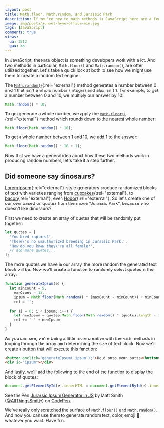 ```yaml
---
layout: post
title: Math.floor, Math.random, and Jurassic Park
description: If you're new to math methods in JavaScript here are a few words about Math.floor and Math.random and a fun way to use them to build a custom text generator.
image: img/posts/sunset-home-office-min.jpg
tags: [JavaScript]
comments: true
views:
  ua: 2512
  ga4: 38
---
```


In JavaScript, the `Math` object is something developers work with a lot. And two methods in particular, `Math.floor()` and `Math.random()`, are often utilized together. Let's take a quick look at both to see how we might use them to create a random text engine.

The [`Math.random()`](https://developer.mozilla.org/en-US/docs/Web/JavaScript/Reference/Global_Objects/Math/random){:rel="external"} method generates a number between 0 and 1 that isn't a whole number (integer) and also isn't 1. For example, to get a number between 0 and 10, we multiply our answer by 10:

```javascript
Math.random() * 10;
```

To get generate a whole number, we apply the [`Math.floor()`](https://developer.mozilla.org/en-US/docs/Web/JavaScript/Reference/Global_Objects/Math/floor){:rel="external"} method which rounds down to the nearest whole number:

```javascript
Math.floor(Math.random() * 10);
```

To get a whole number between 1 and 10, we add 1 to the answer:

```javascript
Math.floor(Math.random() * 10 + 1);
```

Now that we have a general idea about how these two methods work in producing random numbers, let's take it a step further.


## Did someone say dinosaurs?

[Lorem Ipsum](https://en.wikipedia.org/wiki/Lorem_ipsum){:rel="external"}-style generators produce randomized blocks of text with varieties ranging from [cupcakes](http://cupcakeipsum.com){:rel="external"}, to [bacon](http://baconipsum.com){:rel="external"}, even [Hodor](hodoripsum.com){:rel="external"}. So let's create one of our own based on quotes from the movie "Jurassic Park", because who doesn't like dinosaurs?

First we need to create an array of quotes that will be randomly put together:

```javascript
let quotes = [
  'You bred raptors?',
  'There\'s no unauthorized breeding in Jurassic Park.',
  'How do you know they\'re all female?',
  // add more quotes...
];
```

The more quotes we have in our array, the more random the generated text block will be. Now we'll create a function to randomly select quotes in the array:

```javascript
function generateIpsum(e) {
  let minCount = 5,
    maxCount = 13,
    ipsum = Math.floor(Math.random() * (maxCount - minCount)) + minCount,
    ret = '';
  
  for (i = 0; i < ipsum; i++) {
    let newIpsum = quotes[Math.floor(Math.random() * (quotes.length - 1))];
    ret += ' ' + newIpsum;
  }
}
```

As you can see, we're being a little more creative with the `Math` methods in looping through the array and determining the size of text block. Now we'll create a button that will execute this function:

```html
<button onclick="generateIpsum('ipsum');">Hold onto your butts</button>
<div id="ipsum"></div>
```

And lastly, we'll add the following to the end of the function to display the block of quotes:

```javascript
document.getElementById(e).innerHTML = document.getElementById(e).innerHTML + '<p>' + ret.substring(0, ret.length + 1) + '</p>';
```

<div class="embed">
  <p class="codepen" data-height="450" data-slug-hash="bpmZpK" data-default-tab="result" data-user="AllThingsSmitty" data-embed-version="2" data-pen-title="Jurassic Ipsum Generator in JS" class="codepen">See the Pen <a href="http://codepen.io/AllThingsSmitty/pen/bpmZpK/">Jurassic Ipsum Generator in JS</a> by Matt Smith (<a href="http://codepen.io/AllThingsSmitty">@AllThingsSmitty</a>) on <a href="http://codepen.io">CodePen</a>.</p>
  <script async src="https://production-assets.codepen.io/assets/embed/ei.js"></script>
</div>

We've really only scratched the surface of `Math.floor()` and `Math.random()`. And now you can use them to generate random text, color, emoji 🦄, whatever you want. Have fun.
